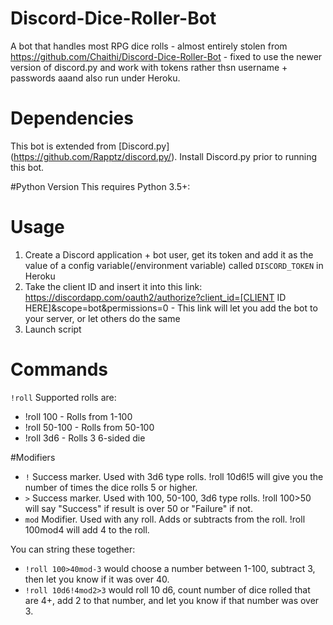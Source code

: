 # Discord-Dice-Roller-Bot
A bot that handles most RPG dice rolls - almost entirely stolen from https://github.com/Chaithi/Discord-Dice-Roller-Bot - fixed to use the newer version of discord.py and work with tokens rather thsn username + passwords aaand also run under Heroku.

# Dependencies
This bot is extended from [Discord.py] (https://github.com/Rapptz/discord.py/). Install Discord.py prior to running this bot.

#Python Version
This requires Python 3.5+:

# Usage
1. Create a Discord application + bot user, get its token and add it as the value of a config variable(/environment variable) called ```DISCORD_TOKEN``` in Heroku
2. Take the client ID and insert it into this link: https://discordapp.com/oauth2/authorize?client_id=[CLIENT ID HERE]&scope=bot&permissions=0 - This link will let you add the bot to your server, or let others do the same
3. Launch script

# Commands
`!roll`
Supported rolls are:
- !roll 100 - Rolls from 1-100
- !roll 50-100 - Rolls from 50-100
- !roll 3d6 - Rolls 3 6-sided die

#Modifiers
- `!` Success marker. Used with 3d6 type rolls. !roll 10d6!5 will give you the number of times the dice rolls 5 or higher.
- `>` Success marker. Used with 100, 50-100, 3d6 type rolls. !roll 100>50 will say "Success" if result is over 50 or "Failure" if not.
- `mod` Modifier. Used with any roll. Adds or subtracts from the roll. !roll 100mod4 will add 4 to the roll.

You can string these together:
- `!roll 100>40mod-3` would choose a number between 1-100, subtract 3, then let you know if it was over 40.
- `!roll 10d6!4mod2>3` would roll 10 d6, count number of dice rolled that are 4+, add 2 to that number, and let you know if that number was over 3.
